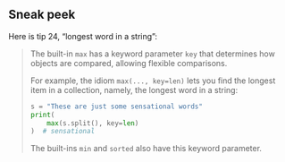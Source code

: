 ## Sneak peek

Here is tip 24, “longest word in a string”:

 > The built-in `max` has a keyword parameter `key` that determines how objects are compared, allowing flexible comparisons.
 > 
 > For example, the idiom `max(..., key=len)` lets you find the longest item in a collection, namely, the longest word in a string:
 > 
 > ```py
 > s = "These are just some sensational words"
 > print(
 >     max(s.split(), key=len)
 > )  # sensational
 > ```
 > 
 > The built-ins `min` and `sorted` also have this keyword parameter.
